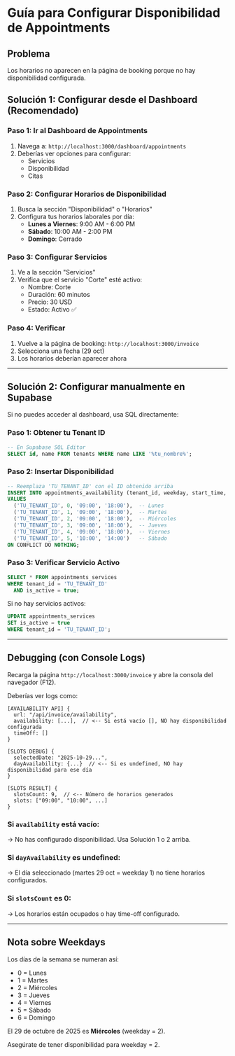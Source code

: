 # Guía para Configurar Disponibilidad de Appointments

## Problema

Los horarios no aparecen en la página de booking porque no hay disponibilidad configurada.

## Solución 1: Configurar desde el Dashboard (Recomendado)

### Paso 1: Ir al Dashboard de Appointments

1. Navega a: `http://localhost:3000/dashboard/appointments`
2. Deberías ver opciones para configurar:
   - Servicios
   - Disponibilidad
   - Citas

### Paso 2: Configurar Horarios de Disponibilidad

1. Busca la sección "Disponibilidad" o "Horarios"
2. Configura tus horarios laborales por día:
   - **Lunes a Viernes**: 9:00 AM - 6:00 PM
   - **Sábado**: 10:00 AM - 2:00 PM
   - **Domingo**: Cerrado

### Paso 3: Configurar Servicios

1. Ve a la sección "Servicios"
2. Verifica que el servicio "Corte" esté activo:
   - Nombre: Corte
   - Duración: 60 minutos
   - Precio: 30 USD
   - Estado: Activo ✅

### Paso 4: Verificar

1. Vuelve a la página de booking: `http://localhost:3000/invoice`
2. Selecciona una fecha (29 oct)
3. Los horarios deberían aparecer ahora

---

## Solución 2: Configurar manualmente en Supabase

Si no puedes acceder al dashboard, usa SQL directamente:

### Paso 1: Obtener tu Tenant ID

```sql
-- En Supabase SQL Editor
SELECT id, name FROM tenants WHERE name LIKE '%tu_nombre%';
```

### Paso 2: Insertar Disponibilidad

```sql
-- Reemplaza 'TU_TENANT_ID' con el ID obtenido arriba
INSERT INTO appointments_availability (tenant_id, weekday, start_time, end_time)
VALUES
  ('TU_TENANT_ID', 0, '09:00', '18:00'),  -- Lunes
  ('TU_TENANT_ID', 1, '09:00', '18:00'),  -- Martes
  ('TU_TENANT_ID', 2, '09:00', '18:00'),  -- Miércoles
  ('TU_TENANT_ID', 3, '09:00', '18:00'),  -- Jueves
  ('TU_TENANT_ID', 4, '09:00', '18:00'),  -- Viernes
  ('TU_TENANT_ID', 5, '10:00', '14:00')   -- Sábado
ON CONFLICT DO NOTHING;
```

### Paso 3: Verificar Servicio Activo

```sql
SELECT * FROM appointments_services
WHERE tenant_id = 'TU_TENANT_ID'
  AND is_active = true;
```

Si no hay servicios activos:

```sql
UPDATE appointments_services
SET is_active = true
WHERE tenant_id = 'TU_TENANT_ID';
```

---

## Debugging (con Console Logs)

Recarga la página `http://localhost:3000/invoice` y abre la consola del navegador (F12).

Deberías ver logs como:

```
[AVAILABILITY API] {
  url: "/api/invoice/availability",
  availability: [...],  // <-- Si está vacío [], NO hay disponibilidad configurada
  timeOff: []
}

[SLOTS DEBUG] {
  selectedDate: "2025-10-29...",
  dayAvailability: {...}  // <-- Si es undefined, NO hay disponibilidad para ese día
}

[SLOTS RESULT] {
  slotsCount: 9,  // <-- Número de horarios generados
  slots: ["09:00", "10:00", ...]
}
```

### Si `availability` está vacío:

→ No has configurado disponibilidad. Usa Solución 1 o 2 arriba.

### Si `dayAvailability` es undefined:

→ El día seleccionado (martes 29 oct = weekday 1) no tiene horarios configurados.

### Si `slotsCount` es 0:

→ Los horarios están ocupados o hay time-off configurado.

---

## Nota sobre Weekdays

Los días de la semana se numeran así:

- 0 = Lunes
- 1 = Martes
- 2 = Miércoles
- 3 = Jueves
- 4 = Viernes
- 5 = Sábado
- 6 = Domingo

El 29 de octubre de 2025 es **Miércoles** (weekday = 2).

Asegúrate de tener disponibilidad para weekday = 2.
